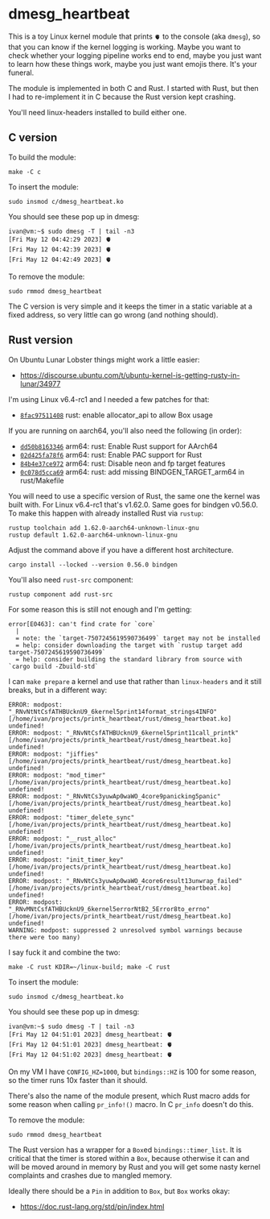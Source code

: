 # dmesg_heartbeat

This is a toy Linux kernel module that prints `🫀` to the console (aka `dmesg`),
so that you can know if the kernel logging is working. Maybe you want to check
whether your logging pipeline works end to end, maybe you just want to learn
how these things work, maybe you just want emojis there. It's your funeral.

The module is implemented in both C and Rust. I started with Rust, but then
I had to re-implement it in C because the Rust version kept crashing.

You'll need linux-headers installed to build either one.

## C version

To build the module:

```
make -C c
```

To insert the module:

```
sudo insmod c/dmesg_heartbeat.ko
```

You should see these pop up in dmesg:

```
ivan@vm:~$ sudo dmesg -T | tail -n3
[Fri May 12 04:42:29 2023] 🫀
[Fri May 12 04:42:39 2023] 🫀
[Fri May 12 04:42:49 2023] 🫀
```

To remove the module:

```
sudo rmmod dmesg_heartbeat
```

The C version is very simple and it keeps the timer in a static variable
at a fixed address, so very little can go wrong (and nothing should).

## Rust version

On Ubuntu Lunar Lobster things might work a little easier:

* https://discourse.ubuntu.com/t/ubuntu-kernel-is-getting-rusty-in-lunar/34977

I'm using Linux v6.4-rc1 and I needed a few patches for that:

* [`8fac97511408`](https://github.com/bobrik/linux/commit/8fac97511408) rust: enable allocator_api to allow Box usage

If you are running on aarch64, you'll also need the following (in order):

* [`dd50b8163346`](https://github.com/bobrik/linux/commit/dd50b8163346) arm64: rust: Enable Rust support for AArch64
* [`02d425fa78f6`](https://github.com/bobrik/linux/commit/02d425fa78f6) arm64: rust: Enable PAC support for Rust
* [`84b4e37ce972`](https://github.com/bobrik/linux/commit/84b4e37ce972) arm64: rust: Disable neon and fp target features
* [`0c078d5cca69`](https://github.com/bobrik/linux/commit/0c078d5cca69) arm64: rust: add missing BINDGEN_TARGET_arm64 in rust/Makefile

You will need to use a specific version of Rust, the same one the kernel was
built with. For Linux v6.4-rc1 that's v1.62.0. Same goes for bindgen v0.56.0.
To make this happen with already installed Rust via `rustup`:

```
rustup toolchain add 1.62.0-aarch64-unknown-linux-gnu
rustup default 1.62.0-aarch64-unknown-linux-gnu
```

Adjust the command above if you have a different host architecture.

```
cargo install --locked --version 0.56.0 bindgen
```

You'll also need `rust-src` component:

```
rustup component add rust-src
```

For some reason this is still not enough and I'm getting:

```
error[E0463]: can't find crate for `core`
  |
  = note: the `target-7507245619590736499` target may not be installed
  = help: consider downloading the target with `rustup target add target-7507245619590736499`
  = help: consider building the standard library from source with `cargo build -Zbuild-std`
```

I can `make prepare` a kernel and use that rather than `linux-headers`
and it still breaks, but in a different way:

```
ERROR: modpost: "_RNvNtNtCsfATHBUcknU9_6kernel5print14format_strings4INFO" [/home/ivan/projects/printk_heartbeat/rust/dmesg_heartbeat.ko] undefined!
ERROR: modpost: "_RNvNtCsfATHBUcknU9_6kernel5print11call_printk" [/home/ivan/projects/printk_heartbeat/rust/dmesg_heartbeat.ko] undefined!
ERROR: modpost: "jiffies" [/home/ivan/projects/printk_heartbeat/rust/dmesg_heartbeat.ko] undefined!
ERROR: modpost: "mod_timer" [/home/ivan/projects/printk_heartbeat/rust/dmesg_heartbeat.ko] undefined!
ERROR: modpost: "_RNvNtCs3yuwAp0waWO_4core9panicking5panic" [/home/ivan/projects/printk_heartbeat/rust/dmesg_heartbeat.ko] undefined!
ERROR: modpost: "timer_delete_sync" [/home/ivan/projects/printk_heartbeat/rust/dmesg_heartbeat.ko] undefined!
ERROR: modpost: "__rust_alloc" [/home/ivan/projects/printk_heartbeat/rust/dmesg_heartbeat.ko] undefined!
ERROR: modpost: "init_timer_key" [/home/ivan/projects/printk_heartbeat/rust/dmesg_heartbeat.ko] undefined!
ERROR: modpost: "_RNvNtCs3yuwAp0waWO_4core6result13unwrap_failed" [/home/ivan/projects/printk_heartbeat/rust/dmesg_heartbeat.ko] undefined!
ERROR: modpost: "_RNvMNtCsfATHBUcknU9_6kernel5errorNtB2_5Error8to_errno" [/home/ivan/projects/printk_heartbeat/rust/dmesg_heartbeat.ko] undefined!
WARNING: modpost: suppressed 2 unresolved symbol warnings because there were too many)
```

I say fuck it and combine the two:

```
make -C rust KDIR=~/linux-build; make -C rust
```

To insert the module:

```
sudo insmod c/dmesg_heartbeat.ko
```

You should see these pop up in dmesg:

```
ivan@vm:~$ sudo dmesg -T | tail -n3
[Fri May 12 04:51:01 2023] dmesg_heartbeat: 🫀
[Fri May 12 04:51:01 2023] dmesg_heartbeat: 🫀
[Fri May 12 04:51:02 2023] dmesg_heartbeat: 🫀
```

On my VM I have `CONFIG_HZ=1000`, but `bindings::HZ` is 100 for some reason,
so the timer runs 10x faster than it should.

There's also the name of the module present, which Rust macro adds for some
reason when calling `pr_info!()` macro. In C `pr_info` doesn't do this.

To remove the module:

```
sudo rmmod dmesg_heartbeat
```

The Rust version has a wrapper for a `Box`ed `bindings::timer_list`.
It is critical that the timer is stored within a `Box`, because otherwise
it can and will be moved around in memory by Rust and you will get
some nasty kernel complaints and crashes due to mangled memory.

Ideally there should be a `Pin` in addition to `Box`, but `Box` works okay:

* https://doc.rust-lang.org/std/pin/index.html
